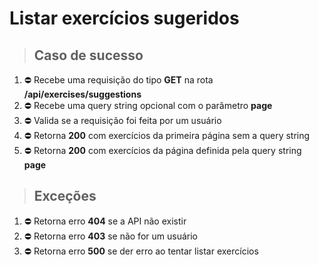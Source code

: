 # Listar exercícios sugeridos


> ## Caso de sucesso

1. ⛔ Recebe uma requisição do tipo **GET** na rota **/api/exercises/suggestions**
2. ⛔ Recebe uma query string opcional com o parâmetro **page**
2. ⛔ Valida se a requisição foi feita por um usuário
3. ⛔ Retorna **200** com exercícios da primeira página sem a query string
4. ⛔ Retorna **200** com exercícios da página definida pela query string **page**


> ## Exceções

1. ⛔ Retorna erro **404** se a API não existir
2. ⛔ Retorna erro **403** se não for um usuário
3. ⛔ Retorna erro **500** se der erro ao tentar listar exercícios